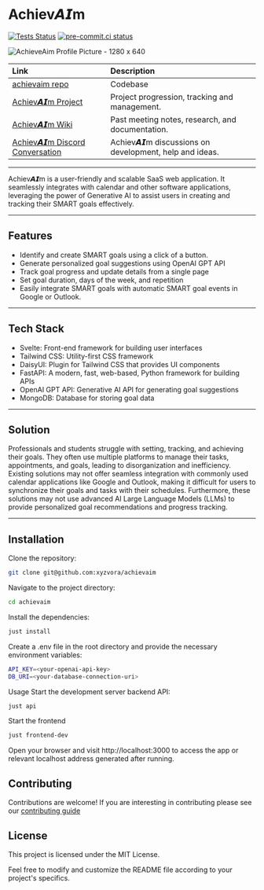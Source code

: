 # Achiev𝘼𝙄m

[![Tests Status](https://github.com/xyvora/achievaim/workflows/Testing/badge.svg?branch=main&event=push)](https://github.com/xyvora/achievaim/actions?query=workflow%3ATesting+branch%3Amain+event%3Apush)
[![pre-commit.ci status](https://results.pre-commit.ci/badge/github/xyvora/achievaim/main.svg)](https://results.pre-commit.ci/latest/github/xyvora/achievaim/main)

![AchieveAim Profile Picture - 1280 x 640](https://github.com/xyvora/achievaim/assets/78818969/3e53c59f-0ecd-4d14-8ff0-7320e3c5f8f4)

| Link                                                           | Description                                           |
| :------------------------------------------------------------- | :---------------------------------------------------- |
| [achievaim repo](https://github.com/xyvora/achievaim)          | Codebase                                              |
| [Achiev𝘼𝙄m Project](https://github.com/orgs/xyvora/projects/1) | Project progression, tracking and management.         |
| [Achiev𝘼𝙄m Wiki](https://github.com/xyvora/achievaim/wiki)     | Past meeting notes, research, and documentation.      |
| [Achiev𝘼𝙄m Discord Conversation](https://discord.gg/n3CDBbWw)  | Achiev𝘼𝙄m discussions on development, help and ideas. |

---

Achiev𝘼𝙄m is a user-friendly and scalable SaaS web application. It seamlessly integrates with
calendar and other software applications, leveraging the power of Generative AI to assist users in
creating and tracking their SMART goals effectively.

---

## Features

- Identify and create SMART goals using a click of a button.
- Generate personalized goal suggestions using OpenAI GPT API
- Track goal progress and update details from a single page
- Set goal duration, days of the week, and repetition
- Easily integrate SMART goals with automatic SMART goal events in Google or Outlook.

---

## Tech Stack

- Svelte: Front-end framework for building user interfaces
- Tailwind CSS: Utility-first CSS framework
- DaisyUI: Plugin for Tailwind CSS that provides UI components
- FastAPI: A modern, fast, web-based, Python framework for building APIs
- OpenAI GPT API: Generative AI API for generating goal suggestions
- MongoDB: Database for storing goal data

---

## Solution

Professionals and students struggle with setting, tracking, and achieving their goals. They often
use multiple platforms to manage their tasks, appointments, and goals, leading to disorganization
and inefficiency. Existing solutions may not offer seamless integration with commonly used calendar
applications like Google and Outlook, making it difficult for users to synchronize their goals and
tasks with their schedules. Furthermore, these solutions may not use advanced AI Large Language
Models (LLMs) to provide personalized goal recommendations and progress tracking.

---

## Installation

Clone the repository:

```sh
git clone git@github.com:xyzvora/achievaim
```

Navigate to the project directory:

```sh
cd achievaim
```

Install the dependencies:

```sh
just install
```

Create a .env file in the root directory and provide the necessary environment variables:

```sh
API_KEY=<your-openai-api-key>
DB_URI=<your-database-connection-uri>
```

Usage
Start the development server backend API:

```sh
just api
```

Start the frontend

```sh
just frontend-dev
```

Open your browser and visit http://localhost:3000 to access the app or relevant localhost address
generated after running.

## Contributing

Contributions are welcome! If you are interesting in contributing please see our
[contributing guide](CONTRIBUTING.md)

## License

This project is licensed under the MIT License.

Feel free to modify and customize the README file according to your project's specifics.
